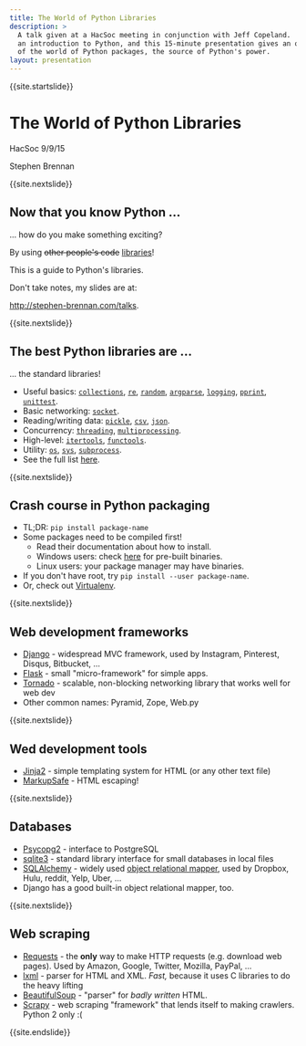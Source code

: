 ```yaml
---
title: The World of Python Libraries
description: >
  A talk given at a HacSoc meeting in conjunction with Jeff Copeland.  Jeff gave
  an introduction to Python, and this 15-minute presentation gives an overview
  of the world of Python packages, the source of Python's power.
layout: presentation
---
```


{{site.startslide}}

# The World of Python Libraries

HacSoc 9/9/15

Stephen Brennan

{{site.nextslide}}

## Now that you know Python ...

... how do you make something exciting?

By using <del>other people's code</del> <ins>libraries</ins>!

This is a guide to Python's libraries.

Don't take notes, my slides are at:

<http://stephen-brennan.com/talks>.

{{site.nextslide}}

## The best Python libraries are ...

... the standard libraries!

- Useful basics:
  [`collections`](https://docs.python.org/3/library/collections.html),
  [`re`](https://docs.python.org/3/library/re.html),
  [`random`](https://docs.python.org/3/library/random.html),
  [`argparse`](https://docs.python.org/3/library/argparse.html),
  [`logging`](https://docs.python.org/3/library/logging.html),
  [`pprint`](https://docs.python.org/3/library/pprint.html),
  [`unittest`](https://docs.python.org/3/library/unittest.html).
- Basic networking: [`socket`](https://docs.python.org/3/library/socket.html).
- Reading/writing data:
  [`pickle`](https://docs.python.org/3/library/pickle.html),
  [`csv`](https://docs.python.org/3/library/csv.html),
  [`json`](https://docs.python.org/3/library/json.html).
- Concurrency: [`threading`](https://docs.python.org/3/library/threading.html),
  [`multiprocessing`](https://docs.python.org/3/library/collections.html).
- High-level: [`itertools`](https://docs.python.org/3/library/itertools.html),
  [`functools`](https://docs.python.org/3/library/functools.html).
- Utility: [`os`](https://docs.python.org/3/library/os.html),
  [`sys`](https://docs.python.org/3/library/sys.html),
  [`subprocess`](https://docs.python.org/3/library/subprocess.html).
- See the full list [here](https://docs.python.org/3/library/index.html).

{{site.nextslide}}

## Crash course in Python packaging

- TL;DR: `pip install package-name`
- Some packages need to be compiled first!
    - Read their documentation about how to install.
    - Windows users: check [here](http://www.lfd.uci.edu/~gohlke/pythonlibs/)
      for pre-built binaries.
    - Linux users: your package manager may have binaries.
- If you don't have root, try `pip install --user package-name`.
- Or, check out [Virtualenv](https://virtualenv.readthedocs.org/en/latest/).

{{site.nextslide}}

## Web development frameworks

- [Django](https://www.djangoproject.com/) - widespread MVC framework, used by
  Instagram, Pinterest, Disqus, Bitbucket, ...
- [Flask](http://flask.pocoo.org/) - small "micro-framework" for simple apps.
- [Tornado](http://www.tornadoweb.org/en/stable/) - scalable, non-blocking
  networking library that works well for web dev
- Other common names: Pyramid, Zope, Web.py

{{site.nextslide}}

## Wed development tools

- [Jinja2](http://jinja.pocoo.org/) - simple templating system for HTML (or any
  other text file)
- [MarkupSafe](http://www.pocoo.org/projects/markupsafe/) - HTML escaping!

{{site.nextslide}}

## Databases

- [Psycopg2](http://initd.org/psycopg/) - interface to PostgreSQL
- [sqlite3](https://docs.python.org/3/library/sqlite3.html) - standard library
  interface for small databases in local files
- [SQLAlchemy](http://www.sqlalchemy.org/) - widely used
  [object relational mapper](https://en.wikipedia.org/wiki/Object-relational_mapping),
  used by Dropbox, Hulu, reddit, Yelp, Uber, ...
- Django has a good built-in object relational mapper, too.

{{site.nextslide}}

## Web scraping

- [Requests](http://docs.python-requests.org/en/latest/) - the **only** way to
  make HTTP requests (e.g. download web pages).  Used by Amazon, Google,
  Twitter, Mozilla, PayPal, ...
- [lxml](http://lxml.de/) - parser for HTML and XML.  *Fast,* because it uses C
  libraries to do the heavy lifting
- [BeautifulSoup](http://www.crummy.com/software/BeautifulSoup/) - "parser" for
  *badly written* HTML.
- [Scrapy](http://scrapy.org/) - web scraping "framework" that lends itself to
  making crawlers.  Python 2 only :(

{{site.endslide}}
